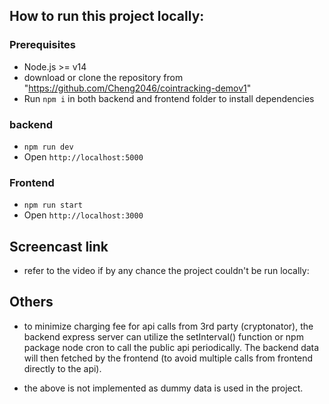 ## How to run this project locally:

### Prerequisites

- Node.js >= v14
- download or clone the repository from "https://github.com/Cheng2046/cointracking-demov1"
- Run `npm i` in both backend and frontend folder to install dependencies

### backend

- `npm run dev`
- Open `http://localhost:5000`

### Frontend

- `npm run start`
- Open `http://localhost:3000`

## Screencast link

- refer to the video if by any chance the project couldn't be run locally:

## Others

- to minimize charging fee for api calls from 3rd party (cryptonator), the backend express server can utilize the
  setInterval() function or npm package node cron to call the public api periodically. The backend data will then fetched by the frontend (to avoid multiple calls from frontend directly to the api).

- the above is not implemented as dummy data is used in the project.
